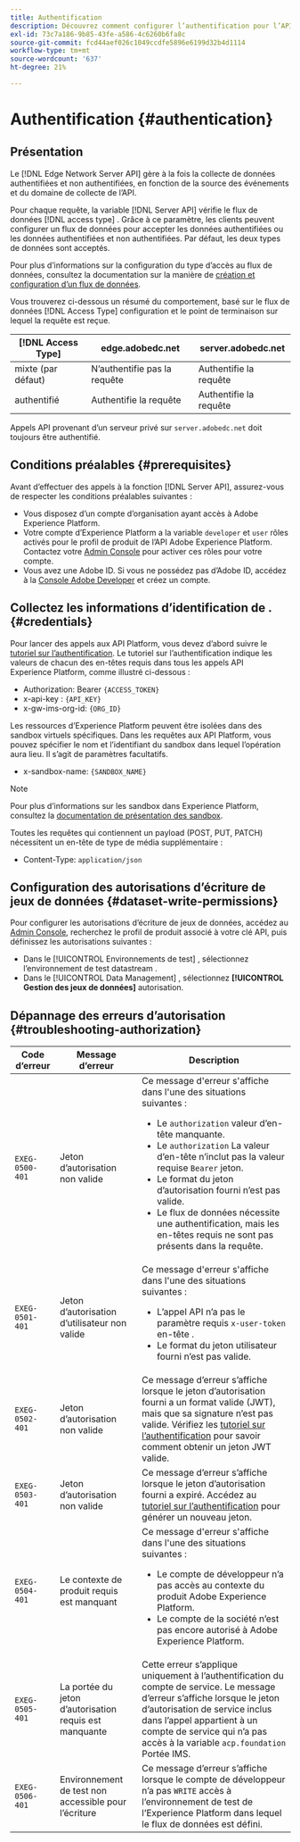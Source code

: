 ```yaml
---
title: Authentification
description: Découvrez comment configurer l’authentification pour l’API Adobe Experience Platform Edge Network Server.
exl-id: 73c7a186-9b85-43fe-a586-4c6260b6fa8c
source-git-commit: fcd44aef026c1049ccdfe5896e6199d32b4d1114
workflow-type: tm+mt
source-wordcount: '637'
ht-degree: 21%

---
```


# Authentification {#authentication}

## Présentation

Le [!DNL Edge Network Server API] gère à la fois la collecte de données authentifiées et non authentifiées, en fonction de la source des événements et du domaine de collecte de l’API.

Pour chaque requête, la variable [!DNL Server API] vérifie le flux de données [!DNL access type] . Grâce à ce paramètre, les clients peuvent configurer un flux de données pour accepter les données authentifiées ou les données authentifiées et non authentifiées. Par défaut, les deux types de données sont acceptés.

Pour plus d’informations sur la configuration du type d’accès au flux de données, consultez la documentation sur la manière de [création et configuration d’un flux de données](../edge/datastreams/overview.md#create).

Vous trouverez ci-dessous un résumé du comportement, basé sur le flux de données [!DNL Access Type] configuration et le point de terminaison sur lequel la requête est reçue.

| [!DNL Access Type] | edge.adobedc.net | server.adobedc.net |
|-----------------|-------------------------------|-----------------------|
| mixte (par défaut) | N’authentifie pas la requête | Authentifie la requête |
| authentifié | Authentifie la requête | Authentifie la requête |

Appels API provenant d’un serveur privé sur `server.adobedc.net` doit toujours être authentifié.

## Conditions préalables {#prerequisites}

Avant d’effectuer des appels à la fonction [!DNL Server API], assurez-vous de respecter les conditions préalables suivantes :

* Vous disposez d’un compte d’organisation ayant accès à Adobe Experience Platform.
* Votre compte d’Experience Platform a la variable `developer` et `user` rôles activés pour le profil de produit de l’API Adobe Experience Platform. Contactez votre [Admin Console](../access-control/home.md) pour activer ces rôles pour votre compte.
* Vous avez une Adobe ID. Si vous ne possédez pas d’Adobe ID, accédez à la [Console Adobe Developer](https://developer.adobe.com/console) et créez un compte.

## Collectez les informations d’identification de . {#credentials}

Pour lancer des appels aux API Platform, vous devez d’abord suivre le [tutoriel sur l’authentification](../landing/api-authentication.md). Le tutoriel sur l’authentification indique les valeurs de chacun des en-têtes requis dans tous les appels API Experience Platform, comme illustré ci-dessous :

* Authorization: Bearer `{ACCESS_TOKEN}`
* x-api-key : `{API_KEY}`
* x-gw-ims-org-id: `{ORG_ID}`

Les ressources d’Experience Platform peuvent être isolées dans des sandbox virtuels spécifiques. Dans les requêtes aux API Platform, vous pouvez spécifier le nom et l’identifiant du sandbox dans lequel l’opération aura lieu. Il s’agit de paramètres facultatifs.

* x-sandbox-name: `{SANDBOX_NAME}`

>[!NOTE]
>
>Pour plus d’informations sur les sandbox dans Experience Platform, consultez la [documentation de présentation des sandbox](../sandboxes/home.md).

Toutes les requêtes qui contiennent un payload (POST, PUT, PATCH) nécessitent un en-tête de type de média supplémentaire :

* Content-Type: `application/json`

## Configuration des autorisations d’écriture de jeux de données {#dataset-write-permissions}

Pour configurer les autorisations d’écriture de jeux de données, accédez au [Admin Console](https://adminconsole.adobe.com), recherchez le profil de produit associé à votre clé API, puis définissez les autorisations suivantes :

* Dans le [!UICONTROL Environnements de test] , sélectionnez l’environnement de test datastream .
* Dans le [!UICONTROL Data Management] , sélectionnez **[!UICONTROL Gestion des jeux de données]** autorisation.

## Dépannage des erreurs d’autorisation {#troubleshooting-authorization}

| Code d’erreur | Message d’erreur | Description |
| --- | --- | --- |
| `EXEG-0500-401` | Jeton d’autorisation non valide | Ce message d&#39;erreur s&#39;affiche dans l&#39;une des situations suivantes :  <ul><li>Le `authorization` valeur d’en-tête manquante.</li><li>Le `authorization` La valeur d’en-tête n’inclut pas la valeur requise `Bearer` jeton.</li><li>Le format du jeton d’autorisation fourni n’est pas valide.</li><li>Le flux de données nécessite une authentification, mais les en-têtes requis ne sont pas présents dans la requête.</li></ul> |
| `EXEG-0501-401` | Jeton d’autorisation d’utilisateur non valide | Ce message d&#39;erreur s&#39;affiche dans l&#39;une des situations suivantes : <ul><li>L’appel API n’a pas le paramètre requis `x-user-token` en-tête .</li><li>Le format du jeton utilisateur fourni n’est pas valide.</li></ul> |
| `EXEG-0502-401` | Jeton d’autorisation non valide | Ce message d’erreur s’affiche lorsque le jeton d’autorisation fourni a un format valide (JWT), mais que sa signature n’est pas valide. Vérifiez les [tutoriel sur l’authentification](../landing/api-authentication.md) pour savoir comment obtenir un jeton JWT valide. |
| `EXEG-0503-401` | Jeton d’autorisation non valide | Ce message d’erreur s’affiche lorsque le jeton d’autorisation fourni a expiré. Accédez au [tutoriel sur l’authentification](../landing/api-authentication.md) pour générer un nouveau jeton. |
| `EXEG-0504-401` | Le contexte de produit requis est manquant | Ce message d&#39;erreur s&#39;affiche dans l&#39;une des situations suivantes :  <ul><li>Le compte de développeur n’a pas accès au contexte du produit Adobe Experience Platform.</li><li>Le compte de la société n’est pas encore autorisé à Adobe Experience Platform.</li></ul> |
| `EXEG-0505-401` | La portée du jeton d’autorisation requis est manquante | Cette erreur s’applique uniquement à l’authentification du compte de service. Le message d’erreur s’affiche lorsque le jeton d’autorisation de service inclus dans l’appel appartient à un compte de service qui n’a pas accès à la variable `acp.foundation` Portée IMS. |
| `EXEG-0506-401` | Environnement de test non accessible pour l’écriture | Ce message d’erreur s’affiche lorsque le compte de développeur n’a pas `WRITE` accès à l’environnement de test de l’Experience Platform dans lequel le flux de données est défini. |

